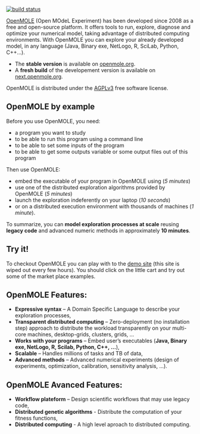  [![build status](https://gitlab.openmole.org/openmole/openmole/badges/13-dev/pipeline.svg)](https://gitlab.openmole.org/openmole/openmole/-/commits/13-dev)

[OpenMOLE](http://openmole.org) (Open MOdeL Experiment) has been developed since 2008 as a free and open-source platform. It offers tools to run, explore, diagnose and optimize your numerical model, taking advantage of distributed computing environments. With OpenMOLE you can explore your already developed model, in any language (Java, Binary exe, NetLogo, R, SciLab, Python, C++...). 

* The __stable version__ is available on [openmole.org](http://openmole.org).
* A __fresh build__ of the developement version is available on [next.openmole.org](http://next.openmole.org).

OpenMOLE is distributed under the [AGPLv3](http://www.gnu.org/licenses/agpl.html) free software license.

## OpenMOLE by example ##

Before you use OpenMOLE, you need:
  * a program you want to study
  * to be able to run this program using a command line
  * to be able to set some inputs of the program
  * to be able to get some outputs variable or some output files out of this program

Then use OpenMOLE:
  * embed the executable of your program in OpenMOLE using (*5 minutes*)
  * use one of the distributed exploration algorithms provided by OpenMOLE (*5 minutes*)
  * launch the exploration indeferently on your laptop (*10 seconds*)
  * or on a distributed execution environment with thousands of machines (*1 minute*).

To summarize, you can **model exploration processes at scale** reusing **legacy code** and advanced numeric methods in approximately **10 minutes**.

## Try it! ##

To checkout OpenMOLE you can play with to the [demo site](http://demo.openmole.org) (this site is wiped out every few hours). You should click on the little cart and try out some of the market place examples.

## OpenMOLE Features: ##

  - **Expressive syntax** – A Domain Specific Language to describe your exploration processes,
  - **Transparent distributed computing** – Zero-deployment (no installation step) approach to distribute the workload transparently on your multi-core machines, desktop-grids, clusters, grids, ...
  - **Works with your programs** – Embed user’s executables (**Java, Binary exe, NetLogo, R, Scilab, Python, C++, ...**),
  - **Scalable** – Handles millions of tasks and TB of data,
  - **Advanced methods** – Advanced numerical experiments (design of experiments, optimization, calibration, sensitivity analysis, ...).

## OpenMOLE Avanced Features: ##

  - **Workflow plateform** – Design scientific workflows that may use legacy code,
  - **Distributed genetic algorithms** - Distribute the computation of your fitness functions,
  - **Distributed computing** - A high level aproach to distributed computing.

